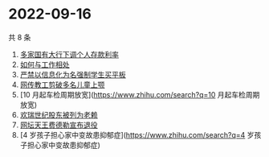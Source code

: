 # 2022-09-16

共 8 条

<!-- BEGIN -->
<!-- 最后更新时间 Fri Sep 16 2022 06:17:11 GMT+0800 (China Standard Time) -->

1. [多家国有大行下调个人存款利率](https://www.zhihu.com/search?q=多家国有大行下调个人存款利率)
1. [如何与工作相处](https://www.zhihu.com/search?q=如何与工作相处)
1. [严禁以信息化为名强制学生买平板](https://www.zhihu.com/search?q=严禁以信息化为名强制学生买平板)
1. [网传教工剪破多名儿童上颚](https://www.zhihu.com/search?q=网传教工剪破多名儿童上颚)
1. [10 月起车检周期放宽](https://www.zhihu.com/search?q=10 月起车检周期放宽)
1. [欢瑞世纪股东被列为老赖](https://www.zhihu.com/search?q=欢瑞世纪股东被列为老赖)
1. [网坛天王费德勒宣布退役](https://www.zhihu.com/search?q=网坛天王费德勒宣布退役)
1. [4 岁孩子担心家中变故患抑郁症](https://www.zhihu.com/search?q=4 岁孩子担心家中变故患抑郁症)

<!-- END -->
